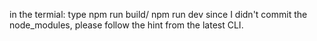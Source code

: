 in the termial: type 
npm run build/ npm run dev
since I didn't commit the node_modules, please follow the hint from the latest CLI.
